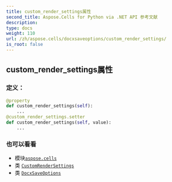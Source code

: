 ```yaml
---
title: custom_render_settings属性
second_title: Aspose.Cells for Python via .NET API 参考文献
description:
type: docs
weight: 110
url: /zh/aspose.cells/docxsaveoptions/custom_render_settings/
is_root: false
---
```

## custom_render_settings属性
### 定义：
```python
@property
def custom_render_settings(self):
    ...
@custom_render_settings.setter
def custom_render_settings(self, value):
    ...
```

### 也可以看看
* 模块[`aspose.cells`](../../)
* 类 [`CustomRenderSettings`](/cells/python-net/zh/aspose.cells.rendering/customrendersettings)
* 类 [`DocxSaveOptions`](/cells/python-net/zh/aspose.cells/docxsaveoptions)
